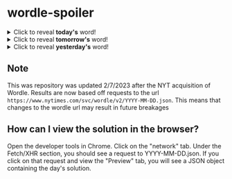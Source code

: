 # wordle-spoiler

<details>
  <summary>Click to reveal <b>today's</b> word!</summary>
  <br>
  <b> stung </b>
</details>

<details>
  <summary>Click to reveal <b>tomorrow's</b> word!</summary>
  <br>
  <b> speak </b>
</details>

<details>
  <summary>Click to reveal <b>yesterday's</b> word!</summary>
  <br>
  <b> mayor </b>
</details>

## Note
This was repository was updated 2/7/2023 after the NYT acquisition of Wordle. Results are now based off requests to the url `https://www.nytimes.com/svc/wordle/v2/YYYY-MM-DD.json`. This means that changes to the wordle url may result in future breakages

## How can I view the solution in the browser?
Open the developer tools in Chrome. Click on the "network" tab. Under the Fetch/XHR section, you should see a request to YYYY-MM-DD.json. If you click on that request and view the "Preview" tab, you will see a JSON object containing the day's solution.